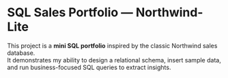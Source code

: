 # SQL Sales Portfolio — Northwind-Lite

This project is a **mini SQL portfolio** inspired by the classic Northwind sales database.  
It demonstrates my ability to design a relational schema, insert sample data, and run business-focused SQL queries to extract insights.  
